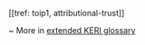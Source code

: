 [[tref: toip1, attributional-trust]]

~ More in <a href="https://weboftrust.github.io/WOT-terms/docs/glossary/attributional-trust">extended KERI glossary</a>